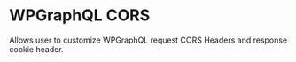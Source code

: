 # WPGraphQL CORS
Allows user to customize WPGraphQL request CORS Headers and response cookie header.
